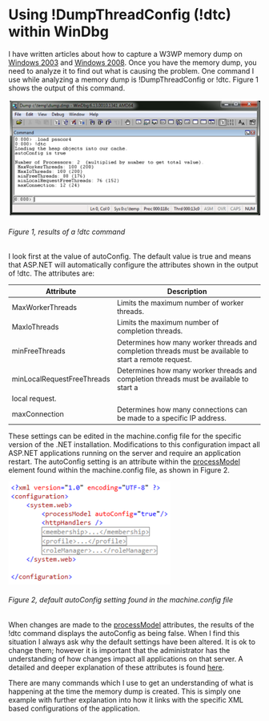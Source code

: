 # Using !DumpThreadConfig (!dtc) within WinDbg

I have written articles about how to capture a W3WP memory dump on [Windows 2003][LINK1] and [Windows 2008][LINK2].  Once you have the memory dump, you need to analyze it to find out what is causing the problem.  One command I use while analyzing a memory dump is !DumpThreadConfig or !dtc.  Figure 1 shows the output of this command.

![results of a !dtc command][FIGURE1]
###### Figure 1, results of a !dtc command

I look first at the value of autoConfig.  The default value is true and means that ASP.NET will automatically configure the attributes shown in the output of !dtc.  The attributes are:

| Attribute | Description |
| --------- | ----------- |
| MaxWorkerThreads | Limits the maximum number of worker threads. |
| MaxIoThreads | Limits the maximum number of completion threads. |
| minFreeThreads | Determines how many worker threads and completion threads must be available to start a remote request. |
| minLocalRequestFreeThreads | Determines how many worker threads and completion threads must be available to start a
local request. |
| maxConnection | Determines how many connections can be made to a specific IP address. |

These settings can be edited in the machine.config file for the specific version of the .NET installation.  Modifications to this configuration impact all ASP.NET applications running on the server and require an application restart. The autoConfig setting is an attribute within the [processModel][LINK3] element found within the machine.config file, as shown in Figure 2.

![default autoConfig setting found in the machine.config file][FIGURE2]
###### Figure 2, default autoConfig setting found in the machine.config file

When changes are made to the [processModel][LINK3] attributes, the results of the !dtc command displays the autoConfig as being false.  When I find this situation I always ask why the default settings have been altered.  It is ok to change them; however it is important that the administrator has the understanding of how changes impact all applications on that server.  A detailed and deeper explanation of these attributes is found [here][LINK4].

There are many commands which I use to get an understanding of what is happening at the time the memory dump is created.  This is simply one example with further explanation into how it links with the specific XML based configurations of the application.

[LINK1]: ../2011/2011-12-creating-a-w3wp-memory-dump-on-windows-server-2003.md
[LINK2]: ../2012/2012-02-creating-a-w3wp-memory-dump-on-windows-server-2008-r2.md
[LINK3]: http://msdn.microsoft.com/en-us/library/vstudio/7w2sway1(v=vs.100).aspx
[LINK4]: http://support.microsoft.com/kb/821268/en-us

[FIGURE1]: ../images/2012/msdn-0149.png "Figure 1, results of a !dtc command"
[FIGURE2]: ../images/2012/msdn-0150.png "Figure 2, default autoConfig setting found in the machine.config file"

